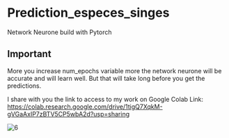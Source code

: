 # Prediction_especes_singes
Network Neurone build with Pytorch

## Important
More you increase num_epochs variable more the network neurone will be accurate and will learn well. But that will take long before you get the predictions.

I share with you the link to access to my work on Google Colab
Link: https://colab.research.google.com/drive/1tigQ7XqkM-gVGaAxIP7zBTV5CP5wbA2d?usp=sharing


![6](https://user-images.githubusercontent.com/97252877/219990038-b8e4d6d0-ec56-440c-9ae5-a15c960a214d.PNG)

